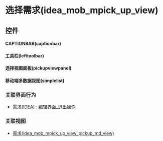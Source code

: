 # 选择需求(idea_mob_mpick_up_view)  <!-- {docsify-ignore-all} -->



## 控件
#### CAPTIONBAR(captionbar)
#### 工具栏(lefttoolbar)
#### 选择视图面板(pickupviewpanel)
#### 移动端多数据视图(simplelist)


### 关联界面行为
  * [需求(IDEA)](module/ProdMgmt/idea) : [编辑界面_退出操作](module/ProdMgmt/idea#界面行为)

### 关联视图
  * [需求(idea_mob_mpick_up_view_pickup_md_view)](app/view/idea_mob_mpick_up_view_pickup_md_view)

<script>
 const { createApp } = Vue
  createApp({
    data() {
      return {

      }
    }
  }).use(ElementPlus).mount('#app')
</script>